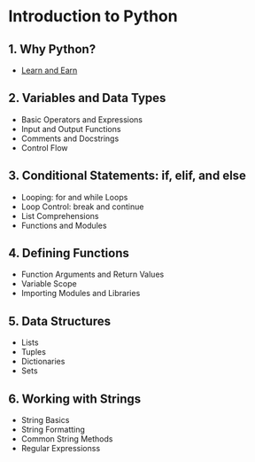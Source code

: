 # Introduction to Python

## 1. Why Python?

- [Learn and Earn](why_python.md)

## 2. Variables and Data Types

- Basic Operators and Expressions
- Input and Output Functions
- Comments and Docstrings
- Control Flow

## 3. Conditional Statements: if, elif, and else

- Looping: for and while Loops
- Loop Control: break and continue
- List Comprehensions
- Functions and Modules

## 4. Defining Functions

- Function Arguments and Return Values
- Variable Scope
- Importing Modules and Libraries


## 5. Data Structures

- Lists
- Tuples
- Dictionaries
- Sets

## 6. Working with Strings

- String Basics
- String Formatting
- Common String Methods
- Regular Expressionss
